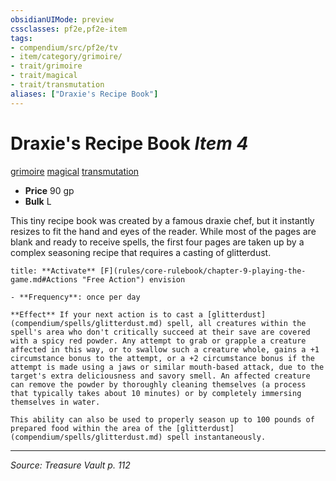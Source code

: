 ```yaml
---
obsidianUIMode: preview
cssclasses: pf2e,pf2e-item
tags:
- compendium/src/pf2e/tv
- item/category/grimoire/
- trait/grimoire
- trait/magical
- trait/transmutation
aliases: ["Draxie's Recipe Book"]
---
```

# Draxie's Recipe Book *Item 4*  
[grimoire](rules/traits/grimoire-som.md "Grimoire Item Trait")  [magical](rules/traits/magical.md "Magical Item Trait")  [transmutation](rules/traits/transmutation.md "Transmutation School Trait")  

- **Price** 90 gp
- **Bulk** L

This tiny recipe book was created by a famous draxie chef, but it instantly resizes to fit the hand and eyes of the reader. While most of the pages are blank and ready to receive spells, the first four pages are taken up by a complex seasoning recipe that requires a casting of glitterdust.

```ad-embed-ability
title: **Activate** [F](rules/core-rulebook/chapter-9-playing-the-game.md#Actions "Free Action") envision

- **Frequency**: once per day

**Effect** If your next action is to cast a [glitterdust](compendium/spells/glitterdust.md) spell, all creatures within the spell's area who don't critically succeed at their save are covered with a spicy red powder. Any attempt to grab or grapple a creature affected in this way, or to swallow such a creature whole, gains a +1 circumstance bonus to the attempt, or a +2 circumstance bonus if the attempt is made using a jaws or similar mouth-based attack, due to the target's extra deliciousness and savory smell. An affected creature can remove the powder by thoroughly cleaning themselves (a process that typically takes about 10 minutes) or by completely immersing themselves in water.

This ability can also be used to properly season up to 100 pounds of prepared food within the area of the [glitterdust](compendium/spells/glitterdust.md) spell instantaneously.
```


---
*Source: Treasure Vault p. 112*
